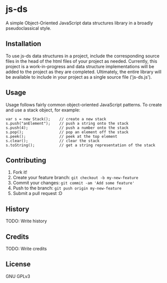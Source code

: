 # js-ds

A simple Object-Oriented JavaScript data structures library in a broadly pseudoclassical style. 

## Installation

To use js-ds data structures in a project, include the corresponding source
files in the head of the html files of your project as needed. Currently, this 
project is a work-in-progress and data structure implementations will be added 
to the project as they are completed. Ultimately, the entire library will be
available to include in your project as a single source file ('js-ds.js').

## Usage

Usage follows fairly common object-oriented JavaScript patterns. To create and 
use a stack object, for example:

    var s = new Stack(); 	// create a new stack
    s.push("anElement"); 	// push a string onto the stack
    s.push(4);			 	// push a number onto the stack
    s.pop();			 	// pop an element off the stack
    s.peek();			 	// peek at the top element
    s.clear();			 	// clear the stack
    s.toString();		 	// get a string representation of the stack

## Contributing

1. Fork it!
2. Create your feature branch: `git checkout -b my-new-feature`
3. Commit your changes: `git commit -am 'Add some feature'`
4. Push to the branch: `git push origin my-new-feature`
5. Submit a pull request :D

## History

TODO: Write history

## Credits

TODO: Write credits

## License

GNU GPLv3

